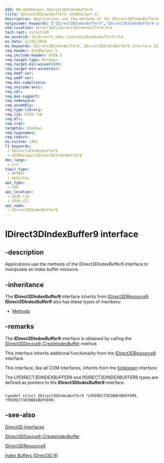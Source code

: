 ```yaml
---
UID: NN:d3d9helper.IDirect3DIndexBuffer9
title: IDirect3DIndexBuffer9 (d3d9helper.h)
description: Applications use the methods of the IDirect3DIndexBuffer9 interface to manipulate an index buffer resource.
helpviewer_keywords: ["IDirect3DIndexBuffer9","IDirect3DIndexBuffer9 interface [Direct3D 9]","IDirect3DIndexBuffer9 interface [Direct3D 9]","described","bb9d32d9-1059-d4c2-6c8c-e4d5a1170082","d3d9helper/IDirect3DIndexBuffer9","direct3d9.idirect3dindexbuffer9"]
old-location: direct3d9\idirect3dindexbuffer9.htm
tech.root: direct3d9
ms.assetid: VS|directx_sdk|~\idirect3dindexbuffer9.htm
ms.date: 12/05/2018
ms.keywords: IDirect3DIndexBuffer9, IDirect3DIndexBuffer9 interface [Direct3D 9], IDirect3DIndexBuffer9 interface [Direct3D 9],described, bb9d32d9-1059-d4c2-6c8c-e4d5a1170082, d3d9helper/IDirect3DIndexBuffer9, direct3d9.idirect3dindexbuffer9
req.header: d3d9helper.h
req.include-header: D3D9.h
req.target-type: Windows
req.target-min-winverclnt: 
req.target-min-winversvr: 
req.kmdf-ver: 
req.umdf-ver: 
req.ddi-compliance: 
req.unicode-ansi: 
req.idl: 
req.max-support: 
req.namespace: 
req.assembly: 
req.type-library: 
req.lib: D3d9.lib
req.dll: 
req.irql: 
targetos: Windows
req.typenames: 
req.redist: 
ms.custom: 19H1
f1_keywords:
 - IDirect3DIndexBuffer9
 - d3d9helper/IDirect3DIndexBuffer9
dev_langs:
 - c++
topic_type:
 - APIRef
 - kbSyntax
api_type:
 - COM
api_location:
 - d3d9.lib
 - d3d9.dll
api_name:
 - IDirect3DIndexBuffer9
---
```


# IDirect3DIndexBuffer9 interface


## -description

Applications use the methods of the IDirect3DIndexBuffer9 interface to manipulate an index buffer resource.

## -inheritance

The <b xmlns:loc="http://microsoft.com/wdcml/l10n">IDirect3DIndexBuffer9</b> interface inherits from <a href="/windows/desktop/api/d3d9helper/nn-d3d9helper-idirect3dresource9">IDirect3DResource9</a>. <b>IDirect3DIndexBuffer9</b> also has these types of members:
<ul>
<li><a href="https://docs.microsoft.com/">Methods</a></li>
</ul>

## -remarks

The <b>IDirect3DIndexBuffer9</b> interface is obtained by calling the <a href="/windows/desktop/api/d3d9/nf-d3d9-idirect3ddevice9-createindexbuffer">IDirect3DDevice9::CreateIndexBuffer</a> method.

This interface inherits additional functionality from the <a href="/windows/desktop/api/d3d9helper/nn-d3d9helper-idirect3dresource9">IDirect3DResource9</a> interface.

This interface, like all COM interfaces, inherits from the <a href="/windows/desktop/api/unknwn/nn-unknwn-iunknown">IUnknown</a> interface.

The LPDIRECT3DINDEXBUFFER9 and PDIRECT3DINDEXBUFFER9 types are defined as pointers to the <b>IDirect3DIndexBuffer9</b> interface. 


```

typedef struct IDirect3DIndexBuffer9 *LPDIRECT3DINDEXBUFFER9, *PDIRECT3DINDEXBUFFER9;

```

## -see-also

<a href="/windows/desktop/direct3d9/dx9-graphics-reference-d3d-interfaces">Direct3D Interfaces</a>



<a href="/windows/desktop/api/d3d9/nf-d3d9-idirect3ddevice9-createindexbuffer">IDirect3DDevice9::CreateIndexBuffer</a>



<a href="/windows/desktop/api/d3d9helper/nn-d3d9helper-idirect3dresource9">IDirect3DResource9</a>



<a href="/windows/desktop/direct3d9/index-buffers">Index Buffers (Direct3D 9)</a>
